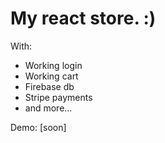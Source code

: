 # My react store. :)

With:

- Working login
- Working cart
- Firebase db
- Stripe payments
- and more...


Demo: [soon]
